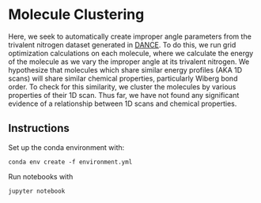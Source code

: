 # Molecule Clustering

Here, we seek to automatically create improper angle parameters from the
trivalent nitrogen dataset generated in
[DANCE](https://github.com/btjanaka/dance-old). To do this, we run grid
optimization calculations on each molecule, where we calculate the energy of the
molecule as we vary the improper angle at its trivalent nitrogen. We hypothesize
that molecules which share similar energy profiles (AKA 1D scans) will share
similar chemical properties, particularly Wiberg bond order. To check for this
similarity, we cluster the molecules by various properties of their 1D scan.
Thus far, we have not found any significant evidence of a relationship between
1D scans and chemical properties.

## Instructions

Set up the conda environment with:

```
conda env create -f environment.yml
```

Run notebooks with

```
jupyter notebook
```

